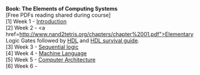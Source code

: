 <b>Book: The Elements of Computing Systems</b> <br>
[Free PDFs reading shared during course]<br>
[1] Week 1 - <a href="http://www.nand2tetris.org/chapters/intro.pdf">Introduction</a><br>
[2] Week 2 - <a href=http://www.nand2tetris.org/chapters/chapter%2001.pdf">Elementary Logic Gates</a> followed by <a href="http://www.nand2tetris.org/chapters/appendix%20A.pdf">HDL</a> and <a href="http://www.nand2tetris.org/software/HDL%20Survival%20Guide.html">HDL survival guide</a>.<br>
[3] Week 3 - <a href="http://www.nand2tetris.org/chapters/chapter%2003.pdf">Sequential logic</a><br>
[4] Week 4 - <a href="http://www.nand2tetris.org/chapters/chapter%2004.pdf">Machine Language</a><br>
[5] Week 5 - <a href="http://www.nand2tetris.org/chapters/chapter%2005.pdf">Computer Architecture</a><br>
[6] Week 6 - <a href=""></a><br>

